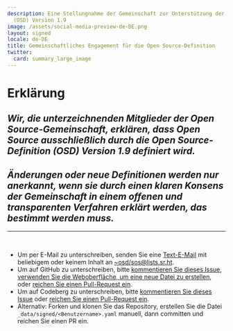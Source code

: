 ```yaml
---
description: Eine Stellungnahme der Gemeinschaft zur Unterstützung der Open Source-Definition
  (OSD) Version 1.9
image: /assets/social-media-preview-de-DE.png
layout: signed
locale: de-DE
title: Gemeinschaftliches Engagement für die Open Source-Definition
twitter:
  card: summary_large_image
---
```

# **Erklärung**

## *Wir, die unterzeichnenden Mitglieder der Open Source-Gemeinschaft, erklären, dass Open Source ausschließlich durch die Open Source-Definition (OSD) Version 1.9 definiert wird.*

## *Änderungen oder neue Definitionen werden nur anerkannt, wenn sie durch einen klaren Konsens der Gemeinschaft in einem offenen und transparenten Verfahren erklärt werden, das bestimmt werden muss.*

---
<br>

- Um per E-Mail zu unterschreiben, senden Sie eine [Text-E-Mail](https://useplaintext.email/) mit beliebigem oder keinem Inhalt an [~osd/sos@lists.sr.ht](mailto:~osd/sos@lists.sr.ht).
- Um auf GitHub zu unterschreiben, bitte [kommentieren Sie dieses Issue](https://github.com/OpenSourceDefinition/sos/issues/1), [verwenden Sie die Weboberfläche, um eine neue Datei zu erstellen](https://github.com/OpenSourceDefinition/sos/new/main/_data/signed), oder [reichen Sie einen Pull-Request ein](https://github.com/OpenSourceDefinition/sos/pulls).
- Um auf Codeberg zu unterschreiben, bitte [kommentieren Sie dieses Issue](https://codeberg.org/osd/sos/issues/1) oder [reichen Sie einen Pull-Request ein](https://codeberg.org/osd/sos/pulls).
- Alternativ: Forken und klonen Sie das Repository, erstellen Sie die Datei `_data/signed/<Benutzername>.yaml` manuell, dann committen und reichen Sie einen PR ein.
